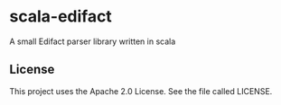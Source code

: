 # scala-edifact
A small Edifact parser library written in scala

## License
This project uses the Apache 2.0 License. See the file called LICENSE.
